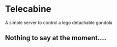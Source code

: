 # Telecabine
A simple server to control a lego detachable gondola

## Nothing to say at the moment....
